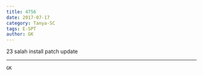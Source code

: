 ```yaml
---
title: 4756
date: 2017-07-17
category: Tanya-SC
tags: E-SPT
author: GK
---
```


23 salah install patch update

---



`GK`
